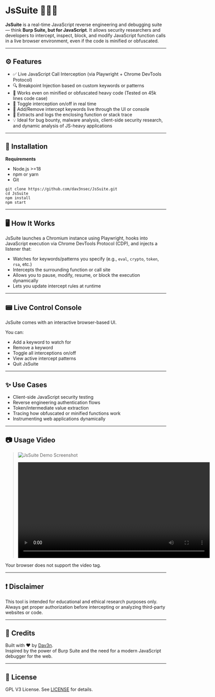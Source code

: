 # JsSuite 🕵️‍♂️📜

**JsSuite** is a real-time JavaScript reverse engineering and debugging suite — think **Burp Suite, but for JavaScript**. It allows security researchers and developers to intercept, inspect, block, and modify JavaScript function calls in a live browser environment, even if the code is minified or obfuscated.

---

## ⚙️ Features

- ✅ Live JavaScript Call Interception (via Playwright + Chrome DevTools Protocol)
- 🔍 Breakpoint Injection based on custom keywords or patterns
- 🧠 Works even on minified or obfuscated heavy code (Tested on 45k lines code case)
- 🔁 Toggle interception on/off in real time
- 🧩 Add/Remove intercept keywords live through the UI or console
- 📜 Extracts and logs the enclosing function or stack trace
- 💡 Ideal for bug bounty, malware analysis, client-side security research, and dynamic analysis of JS-heavy applications

---

## 🚀 Installation

**Requirements**
- Node.js >=18
- npm or yarn
- Git

```
git clone https://github.com/dav3nsec/JsSuite.git
cd JsSuite
npm install
npm start
```
---

## 🖥️ How It Works

JsSuite launches a Chromium instance using Playwright, hooks into JavaScript execution via Chrome DevTools Protocol (CDP), and injects a listener that:

- Watches for keywords/patterns you specify (e.g., `eval`, `crypto`, `token`, `rsa`, etc.)
- Intercepts the surrounding function or call site
- Allows you to pause, modify, resume, or block the execution dynamically
- Lets you update intercept rules at runtime

---

## 📟 Live Control Console

JsSuite comes with an interactive browser-based UI.

You can:

- Add a keyword to watch for
- Remove a keyword
- Toggle all interceptions on/off
- View active intercept patterns
- Quit JsSuite

---

## ✨ Use Cases

- Client-side JavaScript security testing
- Reverse engineering authentication flows
- Token/intermediate value extraction
- Tracing how obfuscated or minified functions work
- Instrumenting web applications dynamically

---

## 📷 Usage Video

> ![JsSuite Demo Screenshot](./docs/demo.png)
>
> <video controls width="600">
  <source src="https://yourdomain.com/path/to/video.mp4" type="video/mp4">
  Your browser does not support the video tag.
</video>

---

## ❗ Disclaimer

This tool is intended for educational and ethical research purposes only. Always get proper authorization before intercepting or analyzing third-party websites or code.

---

## 🧠 Credits

Built with ❤️ by [Dav3n](https://www.linkedin.com/in/bmamoud/).  
Inspired by the power of Burp Suite and the need for a modern JavaScript debugger for the web.

---

## 📄 License

GPL V3 License. See [LICENSE](./LICENSE) for details.
